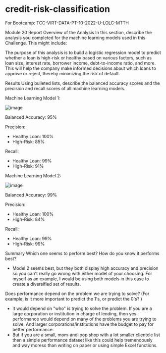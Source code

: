 # credit-risk-classification
For Bootcamp: TCC-VIRT-DATA-PT-10-2022-U-LOLC-MTTH

Module 20 Report 
Overview of the Analysis
In this section, describe the analysis you completed for the machine learning models used in this Challenge. This might include:

The purpose of this analysis is to build a logistic regression model to predict whether a loan is high-risk or healthy based on various factors, such as loan size, interest rate, borrower income, debt-to-income ratio, and more. This will help the company make informed decisions about which loans to approve or reject, thereby minimizing the risk of default.

Results
Using bulleted lists, describe the balanced accuracy scores and the precision and recall scores of all machine learning models.

Machine Learning Model 1:

![image](https://user-images.githubusercontent.com/97980927/226202989-4232eba0-a5aa-49de-9cbd-91408d7355e5.png)

Balanced Accuracy: 95%

Precision:
* Healthy Loan: 100%
* High-Risk: 85%

Recall:
* Healthy Loan: 99%
* High-Risk: 91%

Machine Learning Model 2:

![image](https://user-images.githubusercontent.com/97980927/226203049-29f029c9-bf81-4201-be14-8b0c53e21560.png)

Balanced Accuracy: 99%

Precision:
* Healthy Loan: 100%
* High-Risk: 84%

Recall:
* Healthy Loan: 99%
* High-Risk: 99%

Summary
Which one seems to perform best? How do you know it performs best?
* Model 2 seems best, but they both display high accuracy and precision so you can't really go wrong with either model of your choosing. For myself as an example, I would be using both models in this case to create a diversified set of results.


Does performance depend on the problem we are trying to solve? (For example, is it more important to predict the 1's, or predict the 0's? )
* It would depend on "who" is trying to solve the problem. If you are a large corporation or institution in charge of lending, then yes performance would depend on many of the problems you are trying to solve. And larger corporations/institutions have the budget to pay for better performance.
* But if you are a small, mom-and-pop shop with a lot smaller clientele list then a simple performance dataset like this could help tremendously and way moreso than writing on paper or using simple Excel functions.
